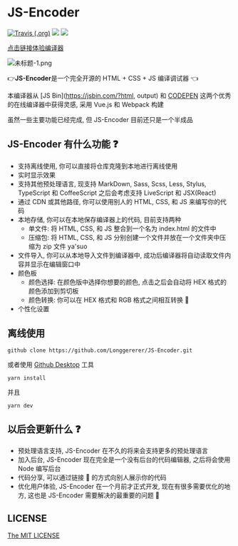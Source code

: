 # JS-Encoder

[![Travis (.org)](https://img.shields.io/travis/Longgererer/JS-Encoder.svg)](https://travis-ci.org/Longgererer/JS-Encoder) [![](https://img.shields.io/badge/StyleCI-passed-green.svg)](https://github.styleci.io/repos/190842308) [![](https://img.shields.io/badge/LICENSE-MIT-blue.svg)](https://github.com/Longgererer/JS-Encoder/blob/master/LICENSE)

[点击链接体验编译器](https://longgererer.github.io/JS-Encoder/dist)

![未标题-1.png](https://i.loli.net/2019/06/26/5d1305085801b58179.png)

👉**JS-Encoder**是一个完全开源的 HTML + CSS + JS 编译调试器 👈

本编译器从 [JS Bin](https://jsbin.com/?html, output) 和 [CODEPEN](https://codepen.io/pen/) 这两个优秀的在线编译器中获得灵感, 采用 Vue.js 和 Webpack 构建

虽然一些主要功能已经完成, 但 JS-Encoder 目前还只是一个半成品

## JS-Encoder 有什么功能 ❓

- 支持离线使用, 你可以直接将仓库克隆到本地进行离线使用
- 实时显示效果
- 支持其他预处理语言, 现支持 MarkDown, Sass, Scss, Less, Stylus, TypeScript 和 CoffeeScript 之后会考虑支持 LiveScript 和 JSX(React)
- 通过 CDN 或其他路径, 你可以使用别人的 HTML, CSS, 和 JS 来编写你的代码
- 本地存储, 你可以在本地保存编译器上的代码, 目前支持两种
  - 单文件: 将 HTML, CSS, 和 JS 整合到一个名为 index.html 的文件中
  - 压缩包: 将 HTML, CSS, 和 JS 分别创建一个文件并放在一个文件夹中压缩为 zip 文件 ya'suo
- 文件导入, 你可以从本地导入文件到编译器中, 成功后编译器将自动读取文件内容并显示在编辑窗口中
- 颜色板
  - 颜色选择: 在颜色版中选择你想要的颜色, 点击之后会自动将 HEX 格式的颜色添加到剪切板
  - 颜色转换: 你可以在 HEX 格式和 RGB 格式之间相互转换 🔄
- 个性化设置

## 离线使用

```dash
github clone https://github.com/Longgererer/JS-Encoder.git
```

或者使用 [Github Desktop](https://desktop.github.com/) 工具

```dash
yarn install
```

并且

```dash
yarn dev
```

## 以后会更新什么 ❓

- 预处理语言支持, JS-Encoder 在不久的将来会支持更多的预处理语言
- 加入后台, JS-Encoder 现在完全是一个没有后台的代码编辑器, 之后将会使用 Node 编写后台
- 代码分享, 可以通过链接 🔗 的方式向别人展示你的代码
- 优化用户体验, JS-Encoder 在一个月前才正式开发, 现在有很多需要优化的地方, 这也是 JS-Encoder 需要解决的最重要的问题 🧐

## LICENSE

[The MIT LICENSE](https://github.com/Longgererer/JS-Encoder/blob/master/LICENSE)
